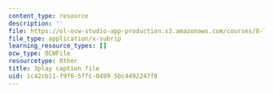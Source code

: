 ```yaml
---
content_type: resource
description: ''
file: https://ol-ocw-studio-app-production.s3.amazonaws.com/courses/8-701-introduction-to-nuclear-and-particle-physics-fall-2020/1c42cb11f9f65ffc04995bc4492247f8_dTAIYaSBols.srt
file_type: application/x-subrip
learning_resource_types: []
ocw_type: OCWFile
resourcetype: Other
title: 3play caption file
uid: 1c42cb11-f9f6-5ffc-0499-5bc4492247f8
---
```

